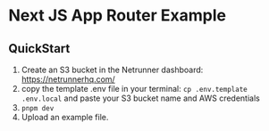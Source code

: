 # Next JS App Router Example

## QuickStart

1. Create an S3 bucket in the Netrunner dashboard: https://netrunnerhq.com/
2. copy the template .env file in your terminal: `cp .env.template .env.local` and paste your S3 bucket name and AWS credentials
3. `pnpm dev`
4. Upload an example file.
